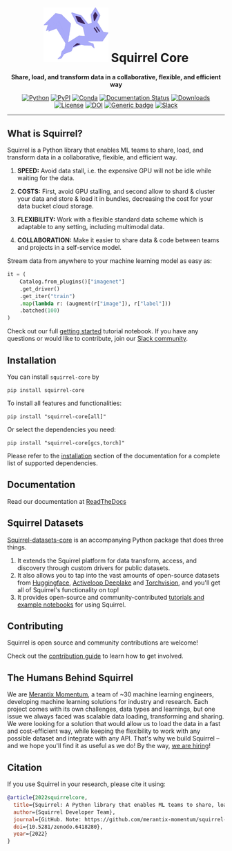 <div align="center">

# <img src="https://raw.githubusercontent.com/merantix-momentum/squirrel-core/main/docs/_static/logo.png" width="150px"> Squirrel Core

**Share, load, and transform data in a collaborative, flexible, and efficient way**

[![Python](https://img.shields.io/pypi/pyversions/squirrel-core.svg?style=plastic)](https://badge.fury.io/py/squirrel-core)
[![PyPI](https://img.shields.io/pypi/v/squirrel-core?label=pypi%20package)](https://pypi.org/project/squirrel-core/)
[![Conda](https://img.shields.io/conda/vn/conda-forge/squirrel-core)](https://anaconda.org/conda-forge/squirrel-core)
[![Documentation Status](https://readthedocs.org/projects/squirrel-core/badge/?version=latest)](https://squirrel-core.readthedocs.io/en/latest)
[![Downloads](https://static.pepy.tech/personalized-badge/squirrel-core?period=total&units=international_system&left_color=grey&right_color=blue&left_text=Downloads)](https://pepy.tech/project/squirrel-core)
[![License](https://img.shields.io/badge/License-Apache%202.0-blue.svg)](https://raw.githubusercontent.com/merantix-momentum/squirrel-core/main/LICENSE)
[![DOI](https://zenodo.org/badge/458099869.svg)](https://zenodo.org/badge/latestdoi/458099869)
[![Generic badge](https://img.shields.io/badge/Website-Merantix%20Momentum-blue)](https://merantix-momentum.com)
[![Slack](https://img.shields.io/badge/slack-chat-green.svg?logo=slack)](https://join.slack.com/t/squirrel-core/shared_invite/zt-14k6sk6sw-zQPHfqAI8Xq5WYd~UqgNFw)

</div>

---

## What is Squirrel?

Squirrel is a Python library that enables ML teams to share, load, and transform data in a collaborative, flexible, and efficient way.

1. **SPEED:** Avoid data stall, i.e. the expensive GPU will not be idle while waiting for the data.

2. **COSTS:** First, avoid GPU stalling, and second allow to shard & cluster your data and store & load it in bundles, decreasing the cost for your data bucket cloud storage.

3. **FLEXIBILITY:** Work with a flexible standard data scheme which is adaptable to any setting, including multimodal data.

4. **COLLABORATION:** Make it easier to share data & code between teams and projects in a self-service model.

Stream data from anywhere to your machine learning model as easy as:
```python
it = (
    Catalog.from_plugins()["imagenet"]
    .get_driver()
    .get_iter("train")
    .map(lambda r: (augment(r["image"]), r["label"]))
    .batched(100)
)
```

Check out our full [getting started](https://github.com/merantix-momentum/squirrel-datasets-core/blob/main/examples/01.Getting_Started.ipynb) tutorial notebook. If you have any questions or would like to contribute, join our [Slack community](https://join.slack.com/t/squirrel-core/shared_invite/zt-14k6sk6sw-zQPHfqAI8Xq5WYd~UqgNFw).

## Installation
You can install `squirrel-core` by
```shell
pip install squirrel-core
```

To install all features and functionalities:

```shell
pip install "squirrel-core[all]"
```

Or select the dependencies you need:

```shell
pip install "squirrel-core[gcs,torch]"
```

Please refer to the [installation](https://squirrel-core.readthedocs.io/en/latest/getting_started/installation.html) 
section of the documentation for a complete list of supported dependencies.

## Documentation

Read our documentation at [ReadTheDocs](https://squirrel-core.readthedocs.io/en/latest)

## Squirrel Datasets

[Squirrel-datasets-core](https://github.com/merantix-momentum/squirrel-datasets-core) is an accompanying Python package that does three things.
1. It extends the Squirrel platform for data transform, access, and discovery through custom drivers for public datasets. 
2. It also allows you to tap into the vast amounts of open-source datasets from [Huggingface](https://huggingface.co/), [Activeloop Deeplake](https://www.activeloop.ai/) and [Torchvision](https://pytorch.org/vision/stable/datasets.html), and you'll get all of Squirrel's functionality on top!
3. It provides open-source and community-contributed [tutorials and example notebooks](https://github.com/merantix-momentum/squirrel-datasets-core/tree/main/examples) for using Squirrel.

## Contributing
Squirrel is open source and community contributions are welcome!

Check out the [contribution guide](https://squirrel-core.readthedocs.io/en/latest/developer/contribute.html) to learn how to get involved.

## The Humans Behind Squirrel
We are [Merantix Momentum](https://merantix-momentum.com/), a team of ~30 machine learning engineers, developing machine learning solutions for industry and research. Each project comes with its own challenges, data types and learnings, but one issue we always faced was scalable data loading, transforming and sharing. We were looking for a solution that would allow us to load the data in a fast and cost-efficient way, while keeping the flexibility to work with any possible dataset and integrate with any API. That's why we build Squirrel – and we hope you'll find it as useful as we do! By the way, [we are hiring](https://merantix-momentum.com/about#jobs)!


## Citation

If you use Squirrel in your research, please cite it using:
```bibtex
@article{2022squirrelcore,
  title={Squirrel: A Python library that enables ML teams to share, load, and transform data in a collaborative, flexible, and efficient way.},
  author={Squirrel Developer Team},
  journal={GitHub. Note: https://github.com/merantix-momentum/squirrel-core},
  doi={10.5281/zenodo.6418280},
  year={2022}
}
```
